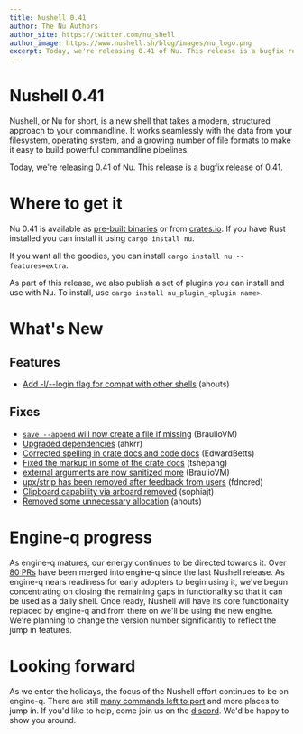 ```yaml
---
title: Nushell 0.41
author: The Nu Authors
author_site: https://twitter.com/nu_shell
author_image: https://www.nushell.sh/blog/images/nu_logo.png
excerpt: Today, we're releasing 0.41 of Nu. This release is a bugfix release of 0.40.
---
```


# Nushell 0.41

Nushell, or Nu for short, is a new shell that takes a modern, structured approach to your commandline. It works seamlessly with the data from your filesystem, operating system, and a growing number of file formats to make it easy to build powerful commandline pipelines.

Today, we're releasing 0.41 of Nu. This release is a bugfix release of 0.41.

<!-- more -->

# Where to get it

Nu 0.41 is available as [pre-built binaries](https://github.com/nushell/nushell/releases/tag/0.41.0) or from [crates.io](https://crates.io/crates/nu). If you have Rust installed you can install it using `cargo install nu`.

If you want all the goodies, you can install `cargo install nu --features=extra`.

As part of this release, we also publish a set of plugins you can install and use with Nu. To install, use `cargo install nu_plugin_<plugin name>`.

# What's New

## Features

- [Add -l/--login flag for compat with other shells](https://github.com/nushell/nushell/pull/4175) (ahouts)

## Fixes

- [`save --append` will now create a file if missing](https://github.com/nushell/nushell/pull/4156) (BraulioVM)
- [Upgraded dependencies](https://github.com/nushell/nushell/pull/4135) (ahkrr)
- [Corrected spelling in crate docs and code docs](https://github.com/nushell/nushell/pull/4152) (EdwardBetts)
- [Fixed the markup in some of the crate docs](https://github.com/nushell/nushell/pull/4155) (tshepang)
- [external arguments are now sanitized more](https://github.com/nushell/nushell/pull/4157) (BraulioVM)
- [upx/strip has been removed after feedback from users](https://github.com/nushell/nushell/pull/4173) (fdncred)
- [Clipboard capability via arboard removed](https://github.com/nushell/nushell/pull/4174) (sophiajt)
- [Removed some unnecessary allocation](https://github.com/nushell/nushell/pull/4178) (ahouts)

# Engine-q progress

As engine-q matures, our energy continues to be directed towards it. Over [80 PRs](https://github.com/nushell/engine-q/pulls?page=1&q=is%3Apr+is%3Aclosed) have been merged into engine-q since the last Nushell release. As engine-q nears readiness for early adopters to begin using it, we've begun concentrating on closing the remaining gaps in functionality so that it can be used as a daily shell. Once ready, Nushell will have its core functionality replaced by engine-q and from there on we'll be using the new engine. We're planning to change the version number significantly to reflect the jump in features.

# Looking forward

As we enter the holidays, the focus of the Nushell effort continues to be on engine-q. There are still [many commands left to port](https://github.com/nushell/engine-q/issues/242) and more places to jump in. If you'd like to help, come join us on the [discord](https://discord.gg/NtAbbGn). We'd be happy to show you around.
